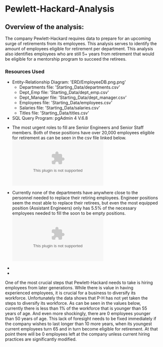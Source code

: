 # Pewlett-Hackard-Analysis

## Overview of the analysis:
<!-- Overview of the analysis: Explain the purpose of this analysis. -->
The company Pewlett-Hackard requires data to prepare for an upcoming surge of retirements from its employees. This analysis serves to identify the amount of employees eligible for retirement per department. This analysis also identifies employees who are still 5+ years from retirement that would be eligible for a mentorship program to succeed the retirees.

### Resources Used
* Entity-Relationship Diagram: 'ERD/EmployeeDB.png.png'
    * Departments file: 'Starting_Data/departments.csv'
    * Dept_Emp file: 'Starting_Data/dept_emp.csv'
    * Dept_Manager file: 'Starting_Data/dept_manager.csv'
    * Employees file: 'Starting_Data/employees.csv'
    * Salaries file: 'Starting_Data/salaries.csv'
    * Titles file: 'Starting_Data/titles.csv'
* SQL Query Program: pgAdmin 4 V.6.8

<!-- Results: Provide a bulleted list with four major points from the two analysis deliverables. Use images as support where needed. -->
* The most urgent roles to fill are Senior Engineers and Senior Staff members. Both of these positions have over 20,000 employees eligible for retirement as can be seen in the csv file linked below.
![ian-zukowski](Data/retiring_titles.csv)

* Currently none of the departments have anywhere close to the personnel needed to replace their retiring employees. Engineer positions seem the most able to replace their retirees, but even the most equipped position (Assistant Engineers) only has 5.5% of the necessary employees needed to fill the soon to be empty positions.
![ian-zukowski](Data/available_replacements_percentages.csv)

* 

* 
<!-- Summary: Provide high-level responses to the following questions, then provide two additional queries or tables that may provide more insight into the upcoming "silver tsunami."
How many roles will need to be filled as the "silver tsunami" begins to make an impact?
Are there enough qualified, retirement-ready employees in the departments to mentor the next generation of Pewlett Hackard employees? -->
One of the most crucial steps that Pewlett-Hackard needs to take is hiring employees from later generations. While there is value in having experienced employees, it is crucial for a business to diversify its workforce. Unfortunately the data shows that P-H has not yet taken the steps to diversify its workforce. As can be seen in the values below, currently there is less than 1% of the workforce that is younger than 55 years of age. And even more shockingly, there are 0 employees younger than 50 years of age. This lack of foresight needs to be fixed immediately if the company wishes to last longer than 10 more years, when its youngest current employees turn 65 and in turn become eligible for retirement. At that point there will be 0 employees left at the company unless current hiring practices are significantly modified.